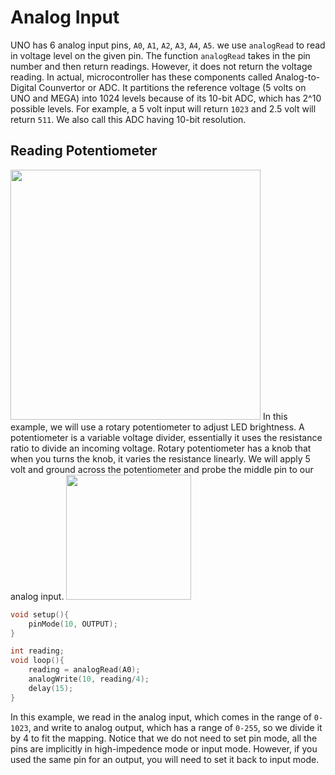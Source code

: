 # Analog Input
UNO has 6 analog input pins, `A0`, `A1`, `A2`, `A3`, `A4`, `A5`. we use `analogRead` to read in voltage level on the given pin. The function `analogRead` takes in the pin number and then return readings. However, it does not return the voltage reading. In actual, microcontroller has these components called Analog-to-Digital Counvertor or ADC. It partitions the reference voltage (5 volts on UNO and MEGA) into 1024 levels because of its 10-bit ADC, which has 2^10 possible levels. For example, a 5 volt input will return `1023` and 2.5 volt will return `511`. We also call this ADC having 10-bit resolution. 

## Reading Potentiometer
<img src="http://www.toptechboy.com/wp-content/uploads/2014/07/arduino-schematic_bb-1024x787.jpg" height="400" />
In this example, we will use a rotary potentiometer to adjust LED brightness. A potentiometer is a variable voltage divider, essentially it uses the resistance ratio to divide an incoming voltage. Rotary potentiometer has a knob that when you turns the knob, it varies the resistance linearly. We will apply 5 volt and ground across the potentiometer and probe the middle pin to our analog input.
<img src="https://upload.wikimedia.org/wikipedia/commons/thumb/3/31/Impedance_voltage_divider.svg/1200px-Impedance_voltage_divider.svg.png" height="200" />


```C
void setup(){
    pinMode(10, OUTPUT);
}

int reading;
void loop(){
    reading = analogRead(A0);
    analogWrite(10, reading/4);
    delay(15);
}
```
In this example, we read in the analog input, which comes in the range of `0-1023`, and write to analog output, which has a range of `0-255`, so we divide it by 4 to fit the mapping. Notice that we do not need to set pin mode, all the pins are implicitly in high-impedence mode or input mode. However, if you used the same pin for an output, you will need to set it back to input mode. 
